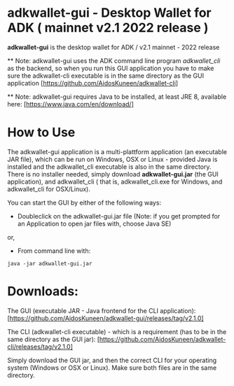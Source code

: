 # adkwallet-gui - Desktop Wallet for ADK ( mainnet v2.1 2022 release )

<b>adkwallet-gui</b> is the desktop wallet for ADK / v2.1 mainnet - 2022 release

** Note: adkwallet-gui uses the ADK command line program <i>adkwallet_cli</i> as the backend, so when you run this GUI application you have to make sure the adkwallet-cli executable is in the same directory as the GUI application [https://github.com/AidosKuneen/adkwallet-cli]

** Note: adkwallet-gui requires Java to be installed, at least JRE 8, available here: [https://www.java.com/en/download/]

# How to Use

The adkwallet-gui application is a multi-plattform application (an executable JAR file), which can be run on Windows, OSX or Linux - provided Java is installed and the adkwallet_cli executable is also in the same directory. There is no installer needed, simply download <b>adkwallet-gui.jar</b> (the GUI application), and adkwallet_cli ( that is, adkwallet_cli.exe for Windows, and adkwallet_cli for OSX/Linux).

You can start the GUI by either of the following ways:

* Doubleclick on the adkwallet-gui.jar file (Note: if you get prompted for an Application to open jar files with, choose Java SE)

or, 

* From command line with:
```` 
java -jar adkwallet-gui.jar
````

# Downloads:

The GUI (executable JAR - Java frontend for the CLI application):
[https://github.com/AidosKuneen/adkwallet-gui/releases/tag/v2.1.0]

The CLI (adkwallet-cli executable) - which is a requirement (has to be in the same directory as the GUI jar):
[https://github.com/AidosKuneen/adkwallet-cli/releases/tag/v2.1.0] 

Simply download the GUI jar, and then the correct CLI for your operating system (Windows or OSX or Linux). Make sure both files are in the same directory.



